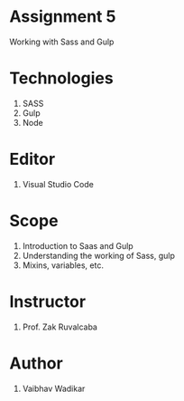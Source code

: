 # Assignment 5
Working with Sass and Gulp
 
# Technologies
 1. SASS
 2. Gulp
 3. Node
 
# Editor
 1. Visual Studio Code
 
# Scope
 1. Introduction to Saas and Gulp
 2. Understanding the working of Sass, gulp
 3. Mixins, variables, etc.
 
 # Instructor
 1. Prof. Zak Ruvalcaba
 
 # Author
 1. Vaibhav Wadikar
 
